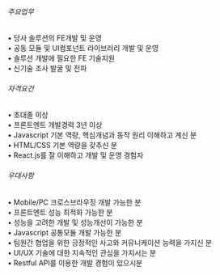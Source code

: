 ###### 주요업무

• 당사 솔루션의 FE개발 및 운영  
• 공동 모듈 및 UI컴포넌트 라이브러리 개발 및 운영  
• 솔루션 개발에 필요한 FE 기술지원  
• 신기술 조사 발굴 및 전파

###### 자격요건

• 초대졸 이상  
• 프론트엔트 개발경력 3년 이상  
• Javascript 기본 역량, 핵심개념과 동작 원리 이해하고 계신 분  
• HTML/CSS 기본 역량을 갖추신 분  
• React.js를 잘 이해하고 개발 및 운영 경험자

###### 우대사항

• Mobile/PC 크로스브라우징 개발 가능한 분  
• 프론트엔트 성능 최적화 가능한 분  
• 성능을 고려한 개발 및 성능개선이 가능한 분  
• Javascript 공통모듈 개발 가능한 분  
• 팀원간 협업을 위한 긍정적인 사고와 커뮤니케이션 능력을 가지신 분  
• UI/UX 기술에 대한 지속적인 관심을 가지시는 분  
• Restful API를 이용한 개발 경험이 있으시분